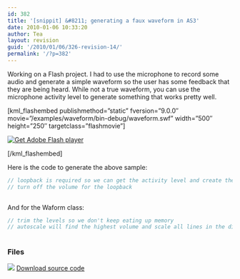 ```yaml
---
id: 382
title: '[snippit] &#8211; generating a faux waveform in AS3'
date: 2010-01-06 10:33:20
author: Tea
layout: revision
guid: '/2010/01/06/326-revision-14/'
permalink: '/?p=382'
---
```


Working on a Flash project. I had to use the microphone to record some audio and generate a simple waveform so the user has some feedback that they are being heard. While not a true waveform, you can use the microphone activity level to generate something that works pretty well.

\[kml\_flashembed publishmethod=”static” fversion=”9.0.0″ movie=”/examples/waveform/bin-debug/waveform.swf” width=”500″ height=”250″ targetclass=”flashmovie”\]

[![Get Adobe Flash player](http://www.adobe.com/images/shared/download_buttons/get_flash_player.gif)](http://adobe.com/go/getflashplayer)

\[/kml\_flashembed\]

Here is the code to generate the above sample:

```actionscript
// loopback is required so we can get the activity level and create the waveform. - so stupid
// turn off the volume for the loopback
 
```

And for the Waform class:

```actionscript
// trim the levels so we don't keep eating up memory
// autoscale will find the highest volume and scale all lines in the display accordingly.
 
```

### Files

[![](/img/famfamicons/icons/page_white_put.png)](/examples/waveform/waveform.zip) [Download source code](/examples/waveform/waveform.zip)